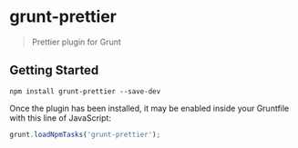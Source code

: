 # grunt-prettier

> Prettier plugin for Grunt

## Getting Started

```shell
npm install grunt-prettier --save-dev
```

Once the plugin has been installed, it may be enabled inside your Gruntfile with
this line of JavaScript:

```js
grunt.loadNpmTasks('grunt-prettier');
```
